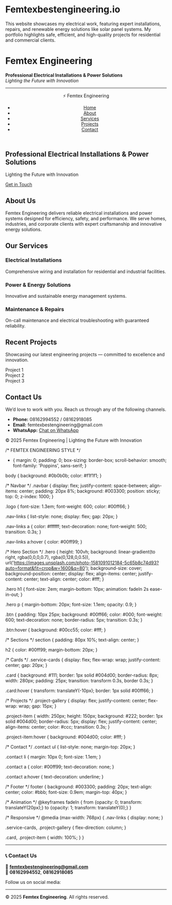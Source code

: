# Femtexbestengineering.io
This website showcases my electrical work, featuring expert installations, repairs, and renewable energy solutions like solar panel systems. My portfolio highlights safe, efficient, and high-quality projects for residential and commercial clients.
#  Femtex Engineering

**Professional Electrical Installations & Power Solutions**  
*Lighting the Future with Innovation*

---
<!DOCTYPE html>
<html lang="en">
<head>
  <meta charset="UTF-8">
  <meta name="viewport" content="width=device-width, initial-scale=1.0">
  <title>Femtex Engineering</title>
  <link rel="stylesheet" href="style.css">
</head>
<body>
  <!-- Navigation Bar -->
  <header>
    <nav class="navbar">
      <div class="logo">⚡ Femtex Engineering</div>
      <ul class="nav-links">
        <li><a href="#home">Home</a></li>
        <li><a href="#about">About</a></li>
        <li><a href="#services">Services</a></li>
        <li><a href="#projects">Projects</a></li>
        <li><a href="#contact">Contact</a></li>
      </ul>
    </nav>
  </header>

  <!-- Hero Section -->
  <section id="home" class="hero">
    <div class="hero-content">
      <h1>Professional Electrical Installations & Power Solutions</h1>
      <p>Lighting the Future with Innovation</p>
      <a href="#contact" class="btn">Get in Touch</a>
    </div>
  </section>

  <!-- About Section -->
  <section id="about" class="about">
    <h2>About Us</h2>
    <p>Femtex Engineering delivers reliable electrical installations and power systems designed for efficiency, safety, and performance. We serve homes, industries, and corporate clients with expert craftsmanship and innovative energy solutions.</p>
  </section>

  <!-- Services Section -->
  <section id="services" class="services">
    <h2>Our Services</h2>
    <div class="service-cards">
      <div class="card">
        <h3>Electrical Installations</h3>
        <p>Comprehensive wiring and installation for residential and industrial facilities.</p>
      </div>
      <div class="card">
        <h3>Power & Energy Solutions</h3>
        <p>Innovative and sustainable energy management systems.</p>
      </div>
      <div class="card">
        <h3>Maintenance & Repairs</h3>
        <p>On-call maintenance and electrical troubleshooting with guaranteed reliability.</p>
      </div>
    </div>
  </section>

  <!-- Projects Section -->
  <section id="projects" class="projects">
    <h2>Recent Projects</h2>
    <p>Showcasing our latest engineering projects — committed to excellence and innovation.</p>
    <div class="project-gallery">
      <div class="project-item">Project 1</div>
      <div class="project-item">Project 2</div>
      <div class="project-item">Project 3</div>
    </div>
  </section>

  <!-- Contact Section -->
  <section id="contact" class="contact">
    <h2>Contact Us</h2>
    <p>We’d love to work with you. Reach us through any of the following channels.</p>
    <ul>
      <li><strong>Phone:</strong> 08162994552 / 08162918085</li>
      <li><strong>Email:</strong> femtexbestengineering@gmail.com</li>
      <li><strong>WhatsApp:</strong> <a href="#">Chat on WhatsApp</a></li>
    </ul>
  </section>

  <!-- Footer -->
  <footer>
    <p>© 2025 Femtex Engineering | Lighting the Future with Innovation</p>
  </footer>
</body>
</html>
/* FEMTEX ENGINEERING STYLE */

* {
  margin: 0;
  padding: 0;
  box-sizing: border-box;
  scroll-behavior: smooth;
  font-family: 'Poppins', sans-serif;
}

body {
  background: #0b0b0b;
  color: #f1f1f1;
}

/* Navbar */
.navbar {
  display: flex;
  justify-content: space-between;
  align-items: center;
  padding: 20px 8%;
  background: #003300;
  position: sticky;
  top: 0;
  z-index: 1000;
}

.logo {
  font-size: 1.3em;
  font-weight: 600;
  color: #00ff66;
}

.nav-links {
  list-style: none;
  display: flex;
  gap: 20px;
}

.nav-links a {
  color: #ffffff;
  text-decoration: none;
  font-weight: 500;
  transition: 0.3s;
}

.nav-links a:hover {
  color: #00ff99;
}

/* Hero Section */
.hero {
  height: 100vh;
  background: linear-gradient(to right, rgba(0,0,0,0.7), rgba(0,128,0,0.5)), url('https://images.unsplash.com/photo-1581091012184-5c65b8c74d93?auto=format&fit=crop&w=1600&q=80');
  background-size: cover;
  background-position: center;
  display: flex;
  align-items: center;
  justify-content: center;
  text-align: center;
  color: #fff;
}

.hero h1 {
  font-size: 2em;
  margin-bottom: 10px;
  animation: fadeIn 2s ease-in-out;
}

.hero p {
  margin-bottom: 20px;
  font-size: 1.1em;
  opacity: 0.9;
}

.btn {
  padding: 10px 25px;
  background: #00ff66;
  color: #000;
  font-weight: 600;
  text-decoration: none;
  border-radius: 5px;
  transition: 0.3s;
}

.btn:hover {
  background: #00cc55;
  color: #fff;
}

/* Sections */
section {
  padding: 80px 10%;
  text-align: center;
}

h2 {
  color: #00ff99;
  margin-bottom: 20px;
}

/* Cards */
.service-cards {
  display: flex;
  flex-wrap: wrap;
  justify-content: center;
  gap: 20px;
}

.card {
  background: #111;
  border: 1px solid #004d00;
  border-radius: 8px;
  width: 280px;
  padding: 25px;
  transition: transform 0.3s, border 0.3s;
}

.card:hover {
  transform: translateY(-10px);
  border: 1px solid #00ff66;
}

/* Projects */
.project-gallery {
  display: flex;
  justify-content: center;
  flex-wrap: wrap;
  gap: 15px;
}

.project-item {
  width: 250px;
  height: 150px;
  background: #222;
  border: 1px solid #004d00;
  border-radius: 5px;
  display: flex;
  justify-content: center;
  align-items: center;
  color: #ccc;
  transition: 0.3s;
}

.project-item:hover {
  background: #004d00;
  color: #fff;
}

/* Contact */
.contact ul {
  list-style: none;
  margin-top: 20px;
}

.contact li {
  margin: 10px 0;
  font-size: 1.1em;
}

.contact a {
  color: #00ff99;
  text-decoration: none;
}

.contact a:hover {
  text-decoration: underline;
}

/* Footer */
footer {
  background: #003300;
  padding: 20px;
  text-align: center;
  color: #bbb;
  font-size: 0.9em;
  margin-top: 40px;
}

/* Animation */
@keyframes fadeIn {
  from {opacity: 0; transform: translateY(20px);}
  to {opacity: 1; transform: translateY(0);}
}

/* Responsive */
@media (max-width: 768px) {
  .nav-links {
    display: none;
  }

  .service-cards, .project-gallery {
    flex-direction: column;
  }

  .card, .project-item {
    width: 100%;
  }
}

---

### 📞 Contact Us
📧 **femtexbestengineering@gmail.com**  
📱 **08162994552**, **08162918085**

Follow us on social media:  


---

© 2025 **Femtex Engineering**. All rights reserved.
